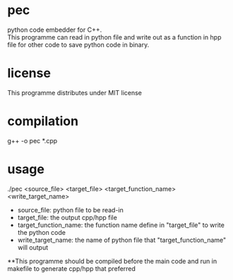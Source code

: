 # pec
python code embedder for C++.  
This programme can read in python file and write out as a function in hpp file for other code to save python code in binary.

# license
This programme distributes under MIT license

# compilation
g++ -o pec *.cpp

# usage
./pec <source_file> <target_file> <target_function_name> <write_target_name>  
 - source_file: python file to be read-in
 - target_file: the output cpp/hpp file
 - target_function_name: the function name define in "target_file" to write the python code
 - write_target_name: the name of python file that "target_function_name" will output

**This programme should be compiled before the main code and run in makefile to generate cpp/hpp that preferred
